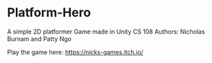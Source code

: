 # Platform-Hero
A simple 2D platformer Game made in Unity
CS 108
Authors: Nicholas Burnam and Patty Ngo

Play the game here: https://nicks-games.itch.io/
